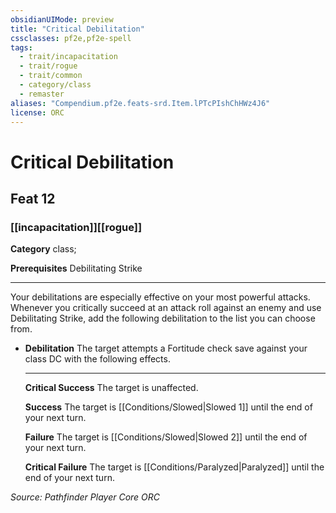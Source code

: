 ```yaml
---
obsidianUIMode: preview
title: "Critical Debilitation"
cssclasses: pf2e,pf2e-spell
tags:
  - trait/incapacitation
  - trait/rogue
  - trait/common
  - category/class
  - remaster
aliases: "Compendium.pf2e.feats-srd.Item.lPTcPIshChHWz4J6"
license: ORC
---
```

# Critical Debilitation
## Feat 12
### [[incapacitation]][[rogue]]

**Category** class; 



**Prerequisites** Debilitating Strike
* * *
Your debilitations are especially effective on your most powerful attacks. Whenever you critically succeed at an attack roll against an enemy and use Debilitating Strike, add the following debilitation to the list you can choose from.

*   **Debilitation** The target attempts a Fortitude check save against your class DC with the following effects.
    
    * * *
    
    **Critical Success** The target is unaffected.
    
    **Success** The target is [[Conditions/Slowed|Slowed 1]] until the end of your next turn.
    
    **Failure** The target is [[Conditions/Slowed|Slowed 2]] until the end of your next turn.
    
    **Critical Failure** The target is [[Conditions/Paralyzed|Paralyzed]] until the end of your next turn.

*Source: Pathfinder Player Core*
*ORC*